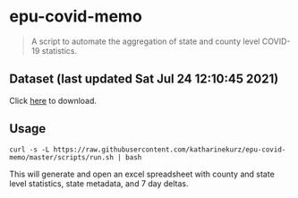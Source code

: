 # epu-covid-memo

> A script to automate the aggregation of state and county level COVID-19 statistics.

<!-- tmpl start -->

## Dataset (last updated Sat Jul 24 12:10:45 2021)

Click [here](https://covid-artifacts.s3.amazonaws.com/records/2021-7-24-121045-covid_artifact.xls) to download.

<!-- tmpl end -->

## Usage

```
curl -s -L https://raw.githubusercontent.com/katharinekurz/epu-covid-memo/master/scripts/run.sh | bash
```

This will generate and open an excel spreadsheet with county and state level statistics, state metadata, and 7 day deltas.